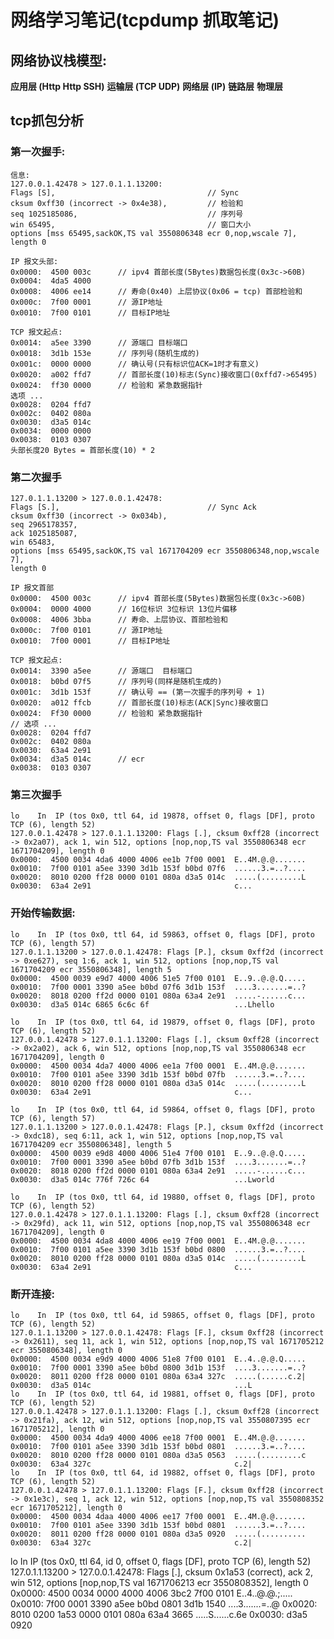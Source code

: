 # 网络学习笔记(tcpdump 抓取笔记)

## 网络协议栈模型:


**应用层		(Http Http SSH)**
**运输层		(TCP UDP)**
**网络层		(IP)**
**链路层**
**物理层**



## tcp抓包分析

### 第一次握手:

	信息:
	127.0.0.1.42478 > 127.0.1.1.13200:
	Flags [S], 									// Sync
	cksum 0xff30 (incorrect -> 0x4e38),			// 检验和
	seq 1025185086, 							// 序列号
	win 65495, 									// 窗口大小
	options [mss 65495,sackOK,TS val 3550806348 ecr 0,nop,wscale 7], 
	length 0
	
	IP 报文头部:
	0x0000:  4500 003c 		// ipv4 首部长度(5Bytes)数据包长度(0x3c->60B)
	0x0004:  4da5 4000
	0x0008:  4006 ee14 		// 寿命(0x40) 上层协议(0x06 = tcp) 首部检验和
	0x000c:  7f00 0001  	// 源IP地址
	0x0010:  7f00 0101		// 目标IP地址
	
	TCP 报文起点:
	0x0014:	 a5ee 3390 		// 源端口 目标端口
	0x0018:  3d1b 153e 		// 序列号(随机生成的)
	0x001c:  0000 0000  	// 确认号(只有标识位ACK=1时才有意义)
	0x0020:  a002 ffd7 		// 首部长度(10)标志(Sync)接收窗口(0xffd7->65495)
	0x0024:  ff30 0000 		// 检验和 紧急数据指针
	选项 ...
	0x0028:  0204 ffd7 				
	0x002c:  0402 080a
	0x0030:  d3a5 014c 
	0x0034:  0000 0000 
	0x0038:  0103 0307 
	头部长度20 Bytes = 首部长度(10) * 2


### 第二次握手

	127.0.1.1.13200 > 127.0.0.1.42478: 
	Flags [S.], 								// Sync Ack
	cksum 0xff30 (incorrect -> 0x034b), 
	seq 2965178357, 
	ack 1025185087, 
	win 65483, 
	options [mss 65495,sackOK,TS val 1671704209 ecr 3550806348,nop,wscale 7], 
	length 0
	
	IP 报文首部
	0x0000:  4500 003c		// ipv4 首部长度(5Bytes)数据包长度(0x3c->60B) 
	0x0004:	 0000 4000 		// 16位标识 3位标识 13位片偏移
	0x0008:  4006 3bba 		// 寿命、上层协议、首部检验和
	0x000c:  7f00 0101  	// 源IP地址
	0x0010:  7f00 0001 		// 目标IP地址
	
	TCP 报文起点:
	0x0014:  3390 a5ee 		// 源端口	目标端口
	0x0018:	 b0bd 07f5 		// 序列号(同样是随机生成的)
	0x001c:	 3d1b 153f  	// 确认号 == (第一次握手的序列号 + 1)
	0x0020:  a012 ffcb 		// 首部长度(10)标志(ACK|Sync)接收窗口
	0x0024:	 Ff30 0000 		// 检验和 紧急数据指针
	// 选项 ...
	0x0028:	 0204 ffd7 
	0x002c:	 0402 080a  
	0x0030:  63a4 2e91 
	0x0034:	 d3a5 014c 		// ecr
	0x0038:	 0103 0307   


### 第三次握手


	lo    In  IP (tos 0x0, ttl 64, id 19878, offset 0, flags [DF], proto TCP (6), length 52)
    127.0.0.1.42478 > 127.0.1.1.13200: Flags [.], cksum 0xff28 (incorrect -> 0x2a07), ack 1, win 512, options [nop,nop,TS val 3550806348 ecr 1671704209], length 0
	0x0000:  4500 0034 4da6 4000 4006 ee1b 7f00 0001  E..4M.@.@.......
	0x0010:  7f00 0101 a5ee 3390 3d1b 153f b0bd 07f6  ......3.=..?....
	0x0020:  8010 0200 ff28 0000 0101 080a d3a5 014c  .....(.........L
	0x0030:  63a4 2e91                                c...
	
### 开始传输数据:

	lo    In  IP (tos 0x0, ttl 64, id 59863, offset 0, flags [DF], proto TCP (6), length 57)
    127.0.1.1.13200 > 127.0.0.1.42478: Flags [P.], cksum 0xff2d (incorrect -> 0xe627), seq 1:6, ack 1, win 512, options [nop,nop,TS val 1671704209 ecr 3550806348], length 5
	0x0000:  4500 0039 e9d7 4000 4006 51e5 7f00 0101  E..9..@.@.Q.....
	0x0010:  7f00 0001 3390 a5ee b0bd 07f6 3d1b 153f  ....3.......=..?
	0x0020:  8018 0200 ff2d 0000 0101 080a 63a4 2e91  .....-......c...
	0x0030:  d3a5 014c 6865 6c6c 6f                   ...Lhello
	
	lo    In  IP (tos 0x0, ttl 64, id 19879, offset 0, flags [DF], proto TCP (6), length 52)
    127.0.0.1.42478 > 127.0.1.1.13200: Flags [.], cksum 0xff28 (incorrect -> 0x2a02), ack 6, win 512, options [nop,nop,TS val 3550806348 ecr 1671704209], length 0
	0x0000:  4500 0034 4da7 4000 4006 ee1a 7f00 0001  E..4M.@.@.......
	0x0010:  7f00 0101 a5ee 3390 3d1b 153f b0bd 07fb  ......3.=..?....
	0x0020:  8010 0200 ff28 0000 0101 080a d3a5 014c  .....(.........L
	0x0030:  63a4 2e91                                c...

	lo    In  IP (tos 0x0, ttl 64, id 59864, offset 0, flags [DF], proto TCP (6), length 57)
    127.0.1.1.13200 > 127.0.0.1.42478: Flags [P.], cksum 0xff2d (incorrect -> 0xdc18), seq 6:11, ack 1, win 512, options [nop,nop,TS val 1671704209 ecr 3550806348], length 5
	0x0000:  4500 0039 e9d8 4000 4006 51e4 7f00 0101  E..9..@.@.Q.....
	0x0010:  7f00 0001 3390 a5ee b0bd 07fb 3d1b 153f  ....3.......=..?
	0x0020:  8018 0200 ff2d 0000 0101 080a 63a4 2e91  .....-......c...
	0x0030:  d3a5 014c 776f 726c 64                   ...Lworld

	lo    In  IP (tos 0x0, ttl 64, id 19880, offset 0, flags [DF], proto TCP (6), length 52)
    127.0.0.1.42478 > 127.0.1.1.13200: Flags [.], cksum 0xff28 (incorrect -> 0x29fd), ack 11, win 512, options [nop,nop,TS val 3550806348 ecr 1671704209], length 0
	0x0000:  4500 0034 4da8 4000 4006 ee19 7f00 0001  E..4M.@.@.......
	0x0010:  7f00 0101 a5ee 3390 3d1b 153f b0bd 0800  ......3.=..?....
	0x0020:  8010 0200 ff28 0000 0101 080a d3a5 014c  .....(.........L
	0x0030:  63a4 2e91                                c...



### 断开连接:


	lo    In  IP (tos 0x0, ttl 64, id 59865, offset 0, flags [DF], proto TCP (6), length 52)
	127.0.1.1.13200 > 127.0.0.1.42478: Flags [F.], cksum 0xff28 (incorrect -> 0x2611), seq 11, ack 1, win 512, options [nop,nop,TS val 1671705212 ecr 3550806348], length 0
	0x0000:  4500 0034 e9d9 4000 4006 51e8 7f00 0101  E..4..@.@.Q.....
	0x0010:  7f00 0001 3390 a5ee b0bd 0800 3d1b 153f  ....3.......=..?
	0x0020:  8011 0200 ff28 0000 0101 080a 63a4 327c  .....(......c.2|
	0x0030:  d3a5 014c                                ...L
	lo    In  IP (tos 0x0, ttl 64, id 19881, offset 0, flags [DF], proto TCP (6), length 52)
	127.0.0.1.42478 > 127.0.1.1.13200: Flags [.], cksum 0xff28 (incorrect -> 0x21fa), ack 12, win 512, options [nop,nop,TS val 3550807395 ecr 1671705212], length 0
	0x0000:  4500 0034 4da9 4000 4006 ee18 7f00 0001  E..4M.@.@.......
	0x0010:  7f00 0101 a5ee 3390 3d1b 153f b0bd 0801  ......3.=..?....
	0x0020:  8010 0200 ff28 0000 0101 080a d3a5 0563  .....(.........c
	0x0030:  63a4 327c                                c.2|
	lo    In  IP (tos 0x0, ttl 64, id 19882, offset 0, flags [DF], proto TCP (6), length 52)
    127.0.0.1.42478 > 127.0.1.1.13200: Flags [F.], cksum 0xff28 (incorrect -> 0x1e3c), seq 1, ack 12, win 512, options [nop,nop,TS val 3550808352 ecr 1671705212], length 0
	0x0000:  4500 0034 4daa 4000 4006 ee17 7f00 0001  E..4M.@.@.......
	0x0010:  7f00 0101 a5ee 3390 3d1b 153f b0bd 0801  ......3.=..?....
	0x0020:  8011 0200 ff28 0000 0101 080a d3a5 0920  .....(..........
	0x0030:  63a4 327c                                c.2|
lo    In  IP (tos 0x0, ttl 64, id 0, offset 0, flags [DF], proto TCP (6), length 52)
    127.0.1.1.13200 > 127.0.0.1.42478: Flags [.], cksum 0x1a53 (correct), ack 2, win 512, options [nop,nop,TS val 1671706213 ecr 3550808352], length 0
	0x0000:  4500 0034 0000 4000 4006 3bc2 7f00 0101  E..4..@.@.;.....
	0x0010:  7f00 0001 3390 a5ee b0bd 0801 3d1b 1540  ....3.......=..@
	0x0020:  8010 0200 1a53 0000 0101 080a 63a4 3665  .....S......c.6e
	0x0030:  d3a5 0920   
